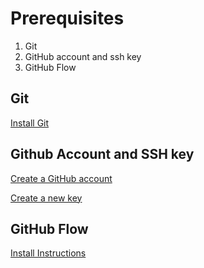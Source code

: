 # Prerequisites

1. Git
2. GitHub account and ssh key
3. GitHub Flow

## Git

[Install Git](https://git-scm.com/book/en/v2/Getting-Started-Installing-Git)

## Github Account and SSH key

[Create a GitHub account](https://github.com/settings/ssh/new)

[Create a new key](https://github.com/settings/ssh/new)

## GitHub Flow

[Install Instructions](https://docs.github.com/en/get-started/quickstart/github-flow)
